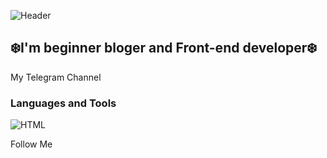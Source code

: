 ![Header](https://github.com/nelstan/Nelstan/blob/main/assets/40add08405dd875431b858f2a0419224.gif)

## ❄️I'm beginner bloger and Front-end developer❄️

My Telegram Channel

### Languages and Tools
![HTML](https://cdn.jsdelivr.net/gh/devicons/devicon@latest/icons/html5/html5-original.svg)


Follow Me

